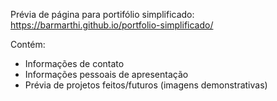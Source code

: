 Prévia de página para portifólio simplificado:
https://barmarthi.github.io/portfolio-simplificado/


Contém: 
- Informações de contato
- Informações pessoais de apresentação
- Prévia de projetos feitos/futuros (imagens demonstrativas)
